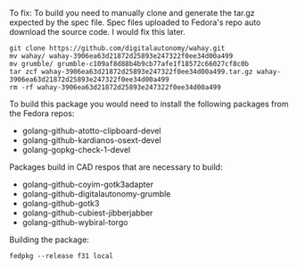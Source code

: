 To fix: To build you need to manually clone and generate the tar.gz expected by the spec file.
Spec files uploaded to Fedora's repo auto download the source code. I would fix this later.

```
git clone https://github.com/digitalautonomy/wahay.git
mv wahay/ wahay-3906ea63d21872d25893e247322f0ee34d00a499
mv grumble/ grumble-c109af8d88b4b9cb77afe1f18572c66027cf8c0b
tar zcf wahay-3906ea63d21872d25893e247322f0ee34d00a499.tar.gz wahay-3906ea63d21872d25893e247322f0ee34d00a499
rm -rf wahay-3906ea63d21872d25893e247322f0ee34d00a499
```

To build this package you would need to install the following packages from the Fedora repos:
*  golang-github-atotto-clipboard-devel
*  golang-github-kardianos-osext-devel
*  golang-gopkg-check-1-devel

Packages build in CAD respos that are necessary to build:
*  golang-github-coyim-gotk3adapter    
*  golang-github-digitalautonomy-grumble  
*  golang-github-gotk3
*  golang-github-cubiest-jibberjabber  
*  golang-github-wybiral-torgo



Building the package:
```
fedpkg --release f31 local
```
